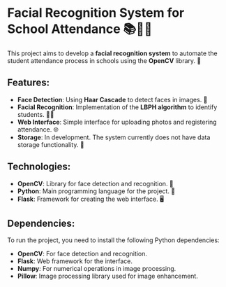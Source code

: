 # **Facial Recognition System for School Attendance** 📚🧑‍🏫

This project aims to develop a **facial recognition system** to automate the student attendance process in schools using the **OpenCV** library. 🤖

## **Features**:
- **Face Detection**: Using **Haar Cascade** to detect faces in images. 👀
- **Facial Recognition**: Implementation of the **LBPH algorithm** to identify students. 🧑‍💻
- **Web Interface**: Simple interface for uploading photos and registering attendance. 🌐
- **Storage**: In development. The system currently does not have data storage functionality. 💾

## **Technologies**:
- **OpenCV**: Library for face detection and recognition. 📸
- **Python**: Main programming language for the project. 🐍
- **Flask**: Framework for creating the web interface. 🖥️

## **Dependencies**:
To run the project, you need to install the following Python dependencies:
- **OpenCV**: For face detection and recognition.
- **Flask**: Web framework for the interface.
- **Numpy**: For numerical operations in image processing.
- **Pillow**: Image processing library used for image enhancement.
